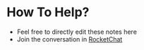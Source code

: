 # How To Help?

* Feel free to directly edit these notes here
* Join the conversation in [RocketChat](https://chat.nonprofit.ventures)
